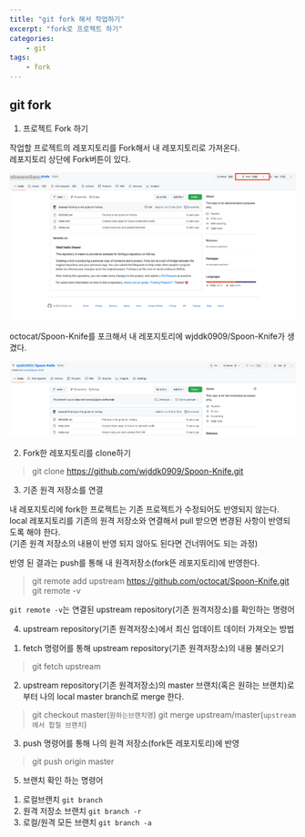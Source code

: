 ```yaml
--- 
title: "git fork 해서 작업하기" 
excerpt: "fork로 프로젝트 하기"
categories: 
    - git
tags: 
    - fork
--- 
```

## git fork

1. 프로젝트 Fork 하기

작업할 프로젝트의 레포지토리를 Fork해서 내 레포지토리로 가져온다.  
레포지토리 상단에 Fork버튼이 있다.  

![fork](/assets/images/git/git_fork01.png)  

octocat/Spoon-Knife를 포크해서 내 레포지토리에 wjddk0909/Spoon-Knife가 생겼다.  

![fork](/assets/images/git/git_fork02.png)  

2. Fork한 레포지토리를 clone하기

> git clone https://github.com/wjddk0909/Spoon-Knife.git

3. 기존 원격 저장소를 연결

내 레포지토리에 fork한 프로젝트는 기존 프로젝트가 수정되어도 반영되지 않는다.  
local 레포지토리를 기존의 원격 저장소와 연결해서 pull 받으면 변경된 사항이 반영되도록 해야 한다.  
(기존 원격 저장소의 내용이 반영 되지 않아도 된다면 건너뛰어도 되는 과정)

반영 된 결과는 push를 통해 내 원격저장소(fork뜬 레포지토리)에 반영한다.  

> git remote add upstream https://github.com/octocat/Spoon-Knife.git  
> git remote -v  

`git remote -v`는 연결된 upstream repository(기존 원격저장소)를 확인하는 명령어  

4. upstream repository(기존 원격저장소)에서 최신 업데이트 데이터 가져오는 방법

1) fetch 명령어를 통해 upstream repository(기존 원격저장소)의 내용 불러오기

> git fetch upstream

2) upstream repository(기존 원격저장소)의 master 브랜치(혹은 원햐는 브랜치)로부터 나의 local master branch로 merge 한다.  

> git checkout master(`원하는브랜치명`)
> git merge upstream/master(`upstream에서 합칠 브랜치`)

3) push 명령어를 통해 나의 원격 저장소(fork뜬 레포지토리)에 반영

> git push origin master

5. 브랜치 확인 하는 명령어

1) 로컬브랜치 `git branch`
2) 원격 저장소 브랜치 `git branch -r`
3) 로컬/원격 모든 브랜치 `git branch -a`